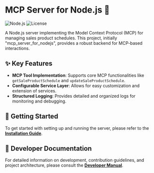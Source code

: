 # MCP Server for Node.js 🚀

![Node.js](https://img.shields.io/badge/Node.js-18.x+-green.svg)
![License](https://img.shields.io/badge/License-MIT-blue.svg)

A Node.js server implementing the Model Context Protocol (MCP) for managing sales product schedules. This project, initially "mcp_server_for_nodejs", provides a robust backend for MCP-based interactions.

## ✨ Key Features

- **MCP Tool Implementation**: Supports core MCP functionalities like `getSaleProductSchedule` and `updateSaleProductSchedule`.
- **Configurable Service Layer**: Allows for easy customization and extension of services.
- **Structured Logging**: Provides detailed and organized logs for monitoring and debugging.

## 🚀 Getting Started

To get started with setting up and running the server, please refer to the **[Installation Guide](INSTALL.md)**.

## 📄 Developer Documentation

For detailed information on development, contribution guidelines, and project architecture, please consult the **[Developer Manual](DEVELOPER_MANUAL.md)**.
